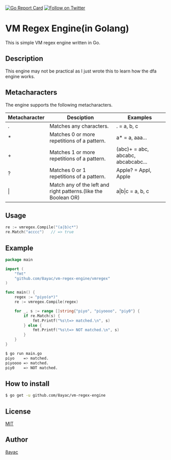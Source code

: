 [![Go Report Card](https://goreportcard.com/badge/github.com/8ayac/vm-regex-engine)](https://goreportcard.com/report/github.com/8ayac/vm-regex-engine)
[![Follow on Twitter](https://img.shields.io/twitter/follow/8ayac.svg?style=social&logo=twitter)](https://twitter.com/8ayac)
 
# VM Regex Engine(in Golang)
This is simple VM regex engine written in Go.

## Description
This engine may not be practical as I just wrote this to learn how the dfa engine works.

## Metacharacters
The engine supports the following metacharacters.

|Metacharacter|Desciption|Examples|
|---|---|---|
|.|Matches any characters.|. = a, b, c|
|*|Matches 0 or more repetitions of a pattern.|a* = a, aaa...|
|+|Matches 1 or more repetitions of a pattern.|(abc)+ = abc, abcabc, abcabcabc...|
|?|Matches 0 or 1 repetitions of a pattern.|Apple? = Appl, Apple| 
|&#x7C;|Match any of the left and right patterns.(like the Boolean OR)|a&#x7c;b&#x7c;c = a, b, c|

## Usage
```go
re := vmregex.Compile("(a|b)c*")
re.Match("acccc")   // => true
```

## Example
```go
package main

import (
	"fmt"
	"github.com/8ayac/vm-regex-engine/vmregex"
)

func main() {
	regex := "piyo(o*)"
	re := vmregex.Compile(regex)

	for _, s := range []string{"piyo", "piyoooo", "piy0"} {
		if re.Match(s) {
			fmt.Printf("%s\t=> matched.\n", s)
		} else {
			fmt.Printf("%s\t=> NOT matched.\n", s)
		}
	}
}
```

```sh
$ go run main.go
piyo	=> matched.
piyoooo	=> matched.
piy0	=> NOT matched.
```

## How to install
```sh
$ go get -u github.com/8ayac/vm-regex-engine
```

## License
[MIT](https://github.com/8ayac/vm-regex-engine/blob/master/LICENSE)

## Author
[8ayac](https://github.com/8ayac)
